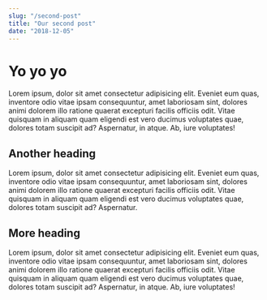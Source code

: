 ```yaml
---
slug: "/second-post"
title: "Our second post"
date: "2018-12-05"
---
```


# Yo yo yo

Lorem ipsum, dolor sit amet consectetur adipisicing elit. Eveniet eum quas, inventore odio vitae ipsam consequuntur, amet laboriosam sint, dolores animi dolorem illo ratione quaerat excepturi facilis officiis odit. Vitae quisquam in aliquam quam eligendi est vero ducimus voluptates quae, dolores totam suscipit ad? Aspernatur, in atque. Ab, iure voluptates!

## Another heading

Lorem ipsum, dolor sit amet consectetur adipisicing elit. Eveniet eum quas, inventore odio vitae ipsam consequuntur, amet laboriosam sint, dolores animi dolorem illo ratione quaerat excepturi facilis officiis odit. Vitae quisquam in aliquam quam eligendi est vero ducimus voluptates quae, dolores totam suscipit ad? Aspernatur.

## More heading

Lorem ipsum, dolor sit amet consectetur adipisicing elit. Eveniet eum quas, inventore odio vitae ipsam consequuntur, amet laboriosam sint, dolores animi dolorem illo ratione quaerat excepturi facilis officiis odit. Vitae quisquam in aliquam quam eligendi est vero ducimus voluptates quae, dolores totam suscipit ad? Aspernatur, in atque. Ab, iure voluptates!
